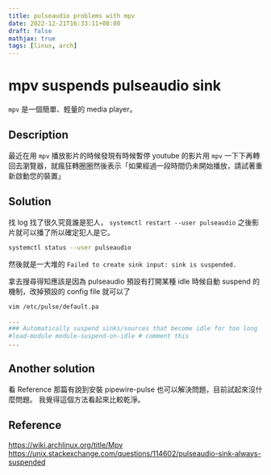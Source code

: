 ```yaml
---
title: pulseaudio problems with mpv
date: 2022-12-21T16:33:11+08:00
draft: false
mathjax: true
tags: [linux, arch]
---
```


# mpv suspends pulseaudio sink

`mpv` 是一個簡單、輕量的 media player。

## Description

最近在用 `mpv` 播放影片的時候發現有時候暫停 youtube 的影片用 `mpv` 一下下再轉回去瀏覽器，就瘋狂轉圈圈然後表示「如果經過一段時間仍未開始播放，請試著重新啟動您的裝置」

## Solution

找 log 找了很久究竟誰是犯人， `systemctl restart --user pulseaudio` 之後影片就可以播了所以確定犯人是它。

```bash
systemctl status --user pulseaudio
```

然後就是一大堆的 `Failed to create sink input: sink is suspended.`

拿去搜尋得知應該是因為 pulseaudio 預設有打開某種 idle 時候自動 suspend 的機制，改掉預設的 config file 就可以了

```bash
vim /etc/pulse/default.pa
```

```conf
...
### Automatically suspend sinks/sources that become idle for too long
#load-module module-suspend-on-idle # comment this
...
```

## Another solution

看 Reference 那篇有說到安裝 pipewire-pulse 也可以解決問題，目前試起來沒什麼問題。
我覺得這個方法看起來比較乾淨。

## Reference
https://wiki.archlinux.org/title/Mpv
https://unix.stackexchange.com/questions/114602/pulseaudio-sink-always-suspended
